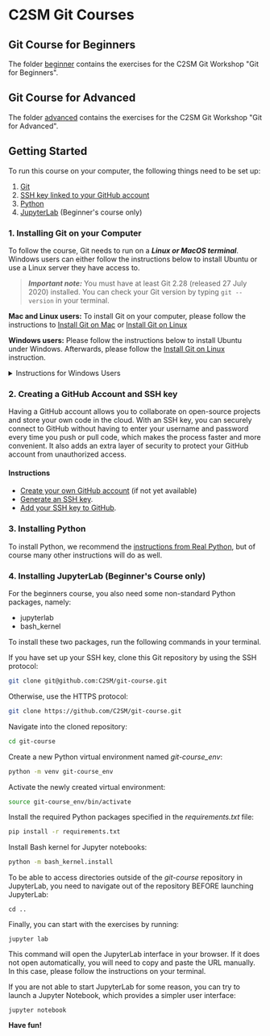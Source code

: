 # C2SM Git Courses

## Git Course for Beginners

The folder [beginner](beginner) contains the exercises for the C2SM Git Workshop "Git for Beginners".

## Git Course for Advanced

The folder [advanced](advanced) contains the exercises for the C2SM Git Workshop "Git for Advanced".

## Getting Started

To run this course on your computer, the following things need to be set up:
1. [Git](#1-installing-git-on-your-computer)
2. [SSH key linked to your GitHub account](#2-creating-a-github-account-and-ssh-key)
3. [Python](#3-installing-python) 
4. [JupyterLab](#4-installing-jupyterlab-beginners-course-only) (Beginner's course only)


### 1. Installing Git on your Computer

To follow the course, Git needs to run on a _**Linux or MacOS terminal**_. Windows users can either follow the instructions below to install Ubuntu or use a Linux server they have access to.

> **_Important note:_**  You must have at least Git 2.28 (released 27 July 2020) installed.
> You can check your Git version by typing `git --version` in your terminal.

**Mac and Linux users:** To install Git on your computer, please follow the instructions to [Install Git on Mac](https://github.com/git-guides/install-git#install-git-on-mac) or [Install Git on Linux](https://github.com/git-guides/install-git#install-git-on-linux)

**Windows users:** Please follow the instructions below to install Ubuntu under Windows. Afterwards, please follow the [Install Git on Linux](https://github.com/git-guides/install-git#install-git-on-linux) instruction.
<details>
<summary>Instructions for Windows Users</summary>
<br>

We recommend to install the **Windows Subsystem for Linux 2** (WSL2). Using Git with WSL2 provides a better terminal experience for Windows users. With WSL2, you can access a Linux terminal directly from Windows, which makes it easier to work with Git commands and other Linux-based tools. This also allows for more flexibility in managing and running scripts, as well as better compatibility with Linux-based workflows. Additionally, WSL2 provides a more secure environment for Git operations by isolating them from the Windows operating system.

#### Setting up WSL2

1. Enable the Windows Subsystem for Linux (WSL) feature on your Windows machine by following the steps [here](https://docs.microsoft.com/en-us/windows/wsl/install-win10).
2. Install a Linux distribution of your choice from the Microsoft Store. We recommend using Ubuntu 22.04.3 LTS.
3. Open the Start menu and search for "Ubuntu" to launch the distribution.
4. Follow the prompts to set up a username and password for the Ubuntu distribution.

Congratulations! You have now an Ubuntu environment and can work in the same way as on a Linux machine.
</details>

### 2. Creating a GitHub Account and SSH key

Having a GitHub account allows you to collaborate on open-source projects and store your own code in the cloud. With an SSH key, you can securely connect to GitHub without having to enter your username and password every time you push or pull code, which makes the process faster and more convenient. It also adds an extra layer of security to protect your GitHub account from unauthorized access.

#### Instructions

- [Create your own GitHub account](https://github.com/) (if not yet available)
- [Generate an SSH key](https://docs.github.com/en/authentication/connecting-to-github-with-ssh/generating-a-new-ssh-key-and-adding-it-to-the-ssh-agent).
- [Add your SSH key to GitHub](https://docs.github.com/en/authentication/connecting-to-github-with-ssh/adding-a-new-ssh-key-to-your-github-account).


### 3. Installing Python

To install Python, we recommend the [instructions from Real Python](https://realpython.com/installing-python/),
but of course many other instructions will do as well.

### 4. Installing JupyterLab (Beginner's Course only)

For the beginners course, you also need some non-standard Python packages, namely:
   - jupyterlab
   - bash_kernel

To install these two packages, run the following commands in your terminal.

If you have set up your SSH key, clone this Git repository by using the SSH protocol:
```bash
git clone git@github.com:C2SM/git-course.git
```

Otherwise, use the HTTPS protocol:
```bash
git clone https://github.com/C2SM/git-course.git
```

Navigate into the cloned repository:
```bash
cd git-course
```

Create a new Python virtual environment named *git-course_env*:
```bash
python -m venv git-course_env
```

Activate the newly created virtual environment:
```bash
source git-course_env/bin/activate 
```

Install the required Python packages specified in the *requirements.txt* file:
```bash
pip install -r requirements.txt 
```

Install Bash kernel for Jupyter notebooks:
```bash
python -m bash_kernel.install
```

To be able to access directories outside of the *git-course* repository in JupyterLab, you need to navigate out of the repository BEFORE launching JupyterLab:
```
cd ..
```

Finally, you can start with the exercises by running:
```
jupyter lab
```
This command will open the JupyterLab interface in your browser.
If it does not open automatically, you will need to copy and paste the URL manually.
In this case, please follow the instructions on your terminal.

If you are not able to start JupyterLab for some reason, you can try to launch a Jupyter Notebook, which provides a simpler user interface:
```
jupyter notebook
```

**Have fun!**

